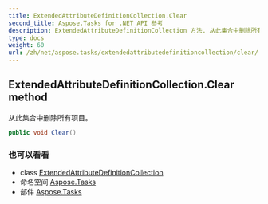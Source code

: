 ```yaml
---
title: ExtendedAttributeDefinitionCollection.Clear
second_title: Aspose.Tasks for .NET API 参考
description: ExtendedAttributeDefinitionCollection 方法. 从此集合中删除所有项目
type: docs
weight: 60
url: /zh/net/aspose.tasks/extendedattributedefinitioncollection/clear/
---
```

## ExtendedAttributeDefinitionCollection.Clear method

从此集合中删除所有项目。

```csharp
public void Clear()
```

### 也可以看看

* class [ExtendedAttributeDefinitionCollection](../)
* 命名空间 [Aspose.Tasks](../../extendedattributedefinitioncollection/)
* 部件 [Aspose.Tasks](../../../)



